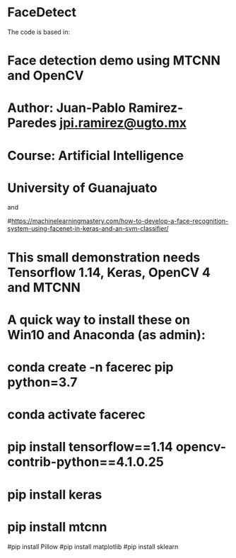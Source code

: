 # FaceDetect
The code is based in:
# Face detection demo using MTCNN and OpenCV
# Author: Juan-Pablo Ramirez-Paredes <jpi.ramirez@ugto.mx>
# Course: Artificial Intelligence
# University of Guanajuato
and

#https://machinelearningmastery.com/how-to-develop-a-face-recognition-system-using-facenet-in-keras-and-an-svm-classifier/
#
# This small demonstration needs Tensorflow 1.14, Keras, OpenCV 4 and MTCNN
# A quick way to install these on Win10 and Anaconda (as admin):
# conda create -n facerec pip python=3.7
# conda activate facerec
# pip install tensorflow==1.14 opencv-contrib-python==4.1.0.25
# pip install keras
# pip install mtcnn
#pip install Pillow
#pip install matplotlib
#pip install sklearn
